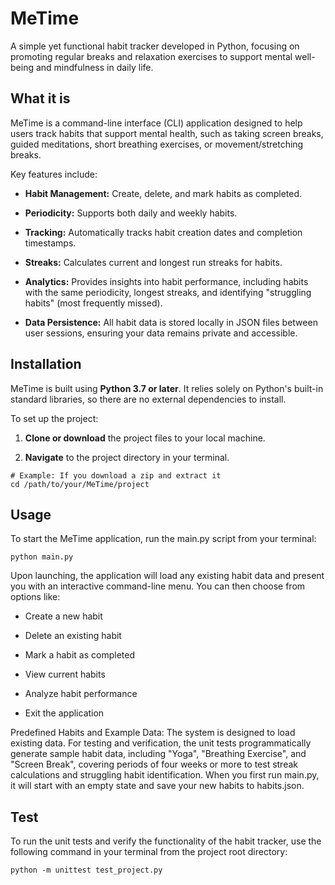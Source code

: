 # MeTime
A simple yet functional habit tracker developed in Python, focusing on promoting regular breaks and relaxation exercises to support mental well-being and mindfulness in daily life.

## What it is

MeTime is a command-line interface (CLI) application designed to help users track habits that support mental health, such as taking screen breaks, guided meditations, short breathing exercises, or movement/stretching breaks.

Key features include:

* **Habit Management:** Create, delete, and mark habits as completed.

* **Periodicity:** Supports both daily and weekly habits.

* **Tracking:** Automatically tracks habit creation dates and completion timestamps.

* **Streaks:** Calculates current and longest run streaks for habits.

* **Analytics:** Provides insights into habit performance, including habits with the same periodicity, longest streaks, and identifying "struggling habits" (most frequently missed).

* **Data Persistence:** All habit data is stored locally in JSON files between user sessions, ensuring your data remains private and accessible.

## Installation

MeTime is built using **Python 3.7 or later**. It relies solely on Python's built-in standard libraries, so there are no external dependencies to install.

To set up the project:

1.  **Clone or download** the project files to your local machine.

2.  **Navigate** to the project directory in your terminal.
```
# Example: If you download a zip and extract it
cd /path/to/your/MeTime/project
```
## Usage

To start the MeTime application, run the main.py script from your terminal:
```
python main.py
```

Upon launching, the application will load any existing habit data and present you with an interactive command-line menu. You can then choose from options like:

* Create a new habit

* Delete an existing habit

* Mark a habit as completed

* View current habits

* Analyze habit performance

* Exit the application

Predefined Habits and Example Data:
The system is designed to load existing data. For testing and verification, the unit tests programmatically generate sample habit data, including "Yoga", "Breathing Exercise", and "Screen Break", covering periods of four weeks or more to test streak calculations and struggling habit identification. When you first run main.py, it will start with an empty state and save your new habits to habits.json.

## Test
To run the unit tests and verify the functionality of the habit tracker, use the following command in your terminal from the project root directory:
```
python -m unittest test_project.py
```
